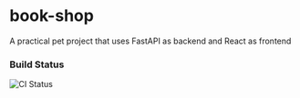 # book-shop
A practical pet project that uses FastAPI as backend and React as frontend

### Build Status
![CI Status](https://github.com/sieunhantanbao/book-shop/actions/workflows/ci-quality-check.yml/badge.svg)
